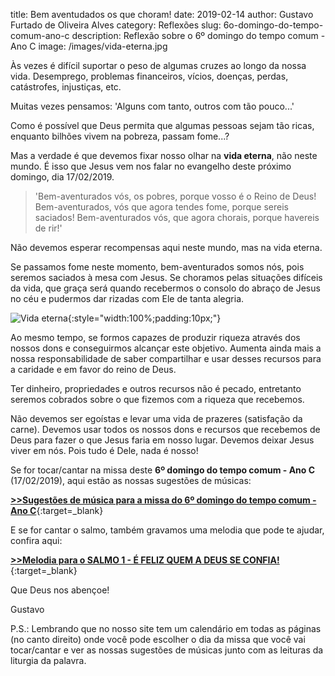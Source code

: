 title: Bem aventudados os que choram!
date: 2019-02-14
author: Gustavo Furtado de Oliveira Alves
category: Reflexões
slug: 6o-domingo-do-tempo-comum-ano-c
description: Reflexão sobre o 6º domingo do tempo comum - Ano C
image: /images/vida-eterna.jpg

Às vezes é difícil suportar o peso de algumas cruzes ao longo da nossa vida.
Desemprego, problemas financeiros, vícios, doenças, perdas, catástrofes, injustiças, etc.

Muitas vezes pensamos: 'Alguns com tanto, outros com tão pouco...'

Como é possível que Deus permita que algumas pessoas sejam tão ricas,
enquanto bilhões vivem na pobreza, passam fome...?

Mas a verdade é que devemos fixar nosso olhar na **vida eterna**, não neste mundo.
É isso que Jesus vem nos falar no evangelho deste próximo domingo, dia 17/02/2019.

> 'Bem-aventurados vós, os pobres,
porque vosso é o Reino de Deus!
Bem-aventurados, vós que agora tendes fome,
porque sereis saciados!
Bem-aventurados vós, que agora chorais,
porque havereis de rir!'

Não devemos esperar recompensas aqui neste mundo, mas na vida eterna.

Se passamos fome neste momento, bem-aventurados somos nós, pois seremos saciados à mesa com Jesus.
Se choramos pelas situações difíceis da vida,
que graça será quando recebermos o consolo do abraço de Jesus no céu e pudermos dar rizadas com Ele de tanta alegria.

![Vida eterna](/images/vida-eterna.jpg){:style="width:100%;padding:10px;"}

Ao mesmo tempo, se formos capazes de produzir riqueza através dos nossos dons e conseguirmos alcançar este objetivo.
Aumenta ainda mais a nossa responsabilidade de saber compartilhar
e usar desses recursos para a caridade e em favor do reino de Deus.

Ter dinheiro, propriedades e outros recursos não é pecado,
entretanto seremos cobrados sobre o que fizemos com a riqueza que recebemos.

Não devemos ser egoístas e levar uma vida de prazeres (satisfação da carne).
Devemos usar todos os nossos dons e recursos que recebemos de Deus para fazer o que Jesus faria em nosso lugar.
Devemos deixar Jesus viver em nós. Pois tudo é Dele, nada é nosso!

Se for tocar/cantar na missa deste **6º domingo do tempo comum - Ano C** (17/02/2019), aqui estão as nossas sugestões de músicas:

[**>>Sugestões de música para a missa do 6º domingo do tempo comum - Ano C**](http://musicasparamissa.com.br/sugestoes-para/6o-domingo-do-tempo-comum-ano-c){:target=\_blank}

E se for cantar o salmo, também gravamos uma melodia que pode te ajudar, confira aqui:

[**>>Melodia para o SALMO 1 - É FELIZ QUEM A DEUS SE CONFIA!**](https://musicasparamissa.com.br/musica/salmo-1-e-feliz-quem-a-deus-se-confia/){:target=\_blank}

Que Deus nos abençoe!

Gustavo

P.S.: Lembrando que no nosso site tem um calendário em todas as páginas (no canto direito) onde você pode escolher o dia da missa que você vai tocar/cantar e ver as nossas sugestões de músicas junto com as leituras da liturgia da palavra.
